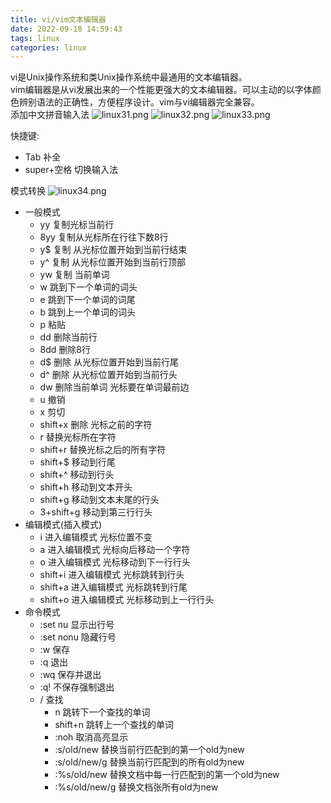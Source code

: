 ```yaml
---
title: vi/vim文本编辑器
date: 2022-09-18 14:59:43
tags: linux
categories: linux
---
```

vi是Unix操作系统和类Unix操作系统中最通用的文本编辑器。  
vim编辑器是从vi发展出来的一个性能更强大的文本编辑器。可以主动的以字体颜色辨别语法的正确性，方便程序设计。vim与vi编辑器完全兼容。  
添加中文拼音输入法
![linux31.png](https://s2.loli.net/2022/09/18/hUf5kKTQz3oJlWN.png) 
![linux32.png](https://s2.loli.net/2022/09/18/TofpJgr6bc28eAa.png)
![linux33.png](https://s2.loli.net/2022/09/18/FjEvXkiLMS9I5Qq.png)

快捷键:
* Tab 补全
* super+空格 切换输入法

模式转换
![linux34.png](https://s2.loli.net/2022/09/18/N6ATeJERpV2ayHO.png)  
+ 一般模式
  - yy 复制光标当前行
  - 8yy 复制从光标所在行往下数8行
  - y$ 复制 从光标位置开始到当前行结束
  - y^ 复制 从光标位置开始到当前行顶部
  - yw 复制 当前单词
  - w 跳到下一个单词的词头
  - e 跳到下一个单词的词尾
  - b 跳到上一个单词的词头
  - p 粘贴
  - dd 删除当前行
  - 8dd 删除8行
  - d$ 删除 从光标位置开始到当前行尾
  - d^ 删除 从光标位置开始到当前行头
  - dw 删除当前单词 光标要在单词最前边
  - u 撤销
  - x 剪切
  - shift+x 删除 光标之前的字符
  - r 替换光标所在字符
  - shift+r 替换光标之后的所有字符
  - shift+$ 移动到行尾
  - shift+^ 移动到行头
  - shift+h 移动到文本开头
  - shift+g 移动到文本末尾的行头
  - 3+shift+g 移动到第三行行头 
+ 编辑模式(插入模式)  
  - i 进入编辑模式 光标位置不变
  - a 进入编辑模式 光标向后移动一个字符
  - o 进入编辑模式 光标移动到下一行行头
  - shift+i 进入编辑模式 光标跳转到行头
  - shift+a 进入编辑模式 光标跳转到行尾
  - shift+o 进入编辑模式 光标移动到上一行行头
+ 命令模式
  - :set nu 显示出行号
  - :set nonu 隐藏行号
  - :w 保存
  - :q 退出
  - :wq 保存并退出
  - :q! 不保存强制退出
  - / 查找  
    * n 跳转下一个查找的单词
    * shift+n 跳转上一个查找的单词
    * :noh 取消高亮显示
    * :s/old/new 替换当前行匹配到的第一个old为new
    * :s/old/new/g 替换当前行匹配到的所有old为new
    * :%s/old/new 替换文档中每一行匹配到的第一个old为new
    * :%s/old/new/g 替换文档张所有old为new
  

  